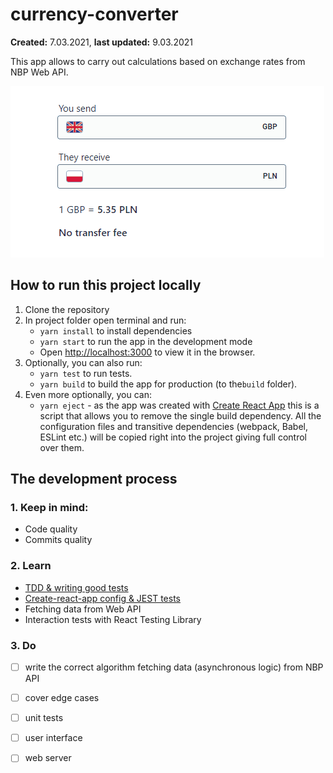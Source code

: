 # currency-converter

**Created:** 7.03.2021, **last updated:** 9.03.2021

This app allows to carry out calculations based on exchange rates from NBP Web API.

![/demo/demo.gif](/demo/demo.gif)

## How to run this project locally

1. Clone the repository
2. In project folder open terminal and run:
    - `yarn install` to install dependencies
    - `yarn start` to run the app in the development mode
    - Open [http://localhost:3000](http://localhost:3000) to view it in the browser.
3. Optionally, you can also run:
    - `yarn test` to run tests.
    - `yarn build` to build the app for production (to the`build` folder).
4. Even more optionally, you can:
    - `yarn eject` - as the app was created with [Create React App](https://github.com/facebook/create-react-app) this is a script that allows you to remove the single build dependency. All the configuration files and transitive dependencies (webpack, Babel, ESLint etc.) will be copied right into the project giving full control over them.

## The development process

### 1. Keep in mind:

- Code quality
- Commits quality

### 2. Learn

- [TDD & writing good tests](https://github.com/gregwell/university-notes/blob/main/english/javascript/currency-converter/tdd-and-writing-good-tests.md)
- [Create-react-app config & JEST tests](https://github.com/gregwell/university-notes/blob/main/english/javascript/currency-converter/create-react-app-and-jest-tests.md)
- Fetching data from Web API
- Interaction tests with React Testing Library

### 3. Do

- [ ]  write the correct algorithm fetching data (asynchronous logic) from NBP API
- [ ]  cover edge cases
- [ ]  unit tests
- [ ]  user interface
- [ ]  web server

